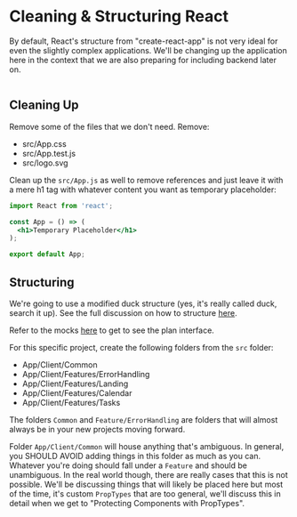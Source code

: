 # Cleaning & Structuring React

By default, React's structure from "create-react-app" is not very ideal for even the slightly complex applications. We'll be changing up the application here in the context that we are also preparing for including backend later on.

```bash

```

## Cleaning Up

Remove some of the files that we don't need.
Remove:
- src/App.css
- src/App.test.js
- src/logo.svg

Clean up the `src/App.js` as well to remove references and just leave it with a mere h1 tag with whatever content you want as temporary placeholder:

```jsx
import React from 'react';

const App = () => (
  <h1>Temporary Placeholder</h1>
);

export default App;
```

## Structuring

We're going to use a modified duck structure (yes, it's really called duck, search it up).
See the full discussion on how to structure [here](/modules/react-advanced/modified-duck-structure.md).

Refer to the mocks [here](https://xd.adobe.com/view/cdc8394c-8a65-42ad-56af-3d559771ce3e-bbf9/screen/f6545cae-8da0-4141-9063-f6b32540a685/iPhone-X-XS-1) to get to see the plan interface.

For this specific project, create the following folders from the `src` folder:

- App/Client/Common
- App/Client/Features/ErrorHandling
- App/Client/Features/Landing
- App/Client/Features/Calendar
- App/Client/Features/Tasks

The folders `Common` and `Feature/ErrorHandling` are folders that will almost always be in your new projects moving forward.

Folder `App/Client/Common` will house anything that's ambiguous. In general, you SHOULD AVOID adding things in this folder as much as you can. Whatever you're doing should fall under a `Feature` and should be unambiguous. In the real world though, there are really cases that this is not possible. We'll be discussing things that will likely be placed here but most of the time, it's custom `PropTypes` that are too general, we'll discuss this in detail when we get to "Protecting Components with PropTypes".
